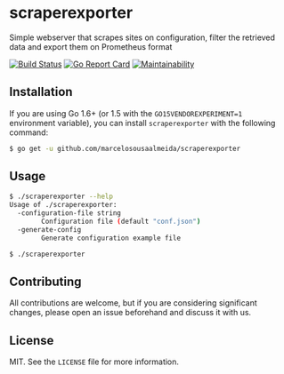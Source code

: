 # scraperexporter

Simple webserver that scrapes sites on configuration, filter the retrieved data and export them on Prometheus format

[![Build Status](https://travis-ci.org/marcelosousaalmeida/scraperexporter.svg?branch=master)](https://travis-ci.org/marcelosousaalmeida/scraperexporter) [![Go Report Card](https://goreportcard.com/badge/github.com/marcelosousaalmeida/scraperexporter)](https://goreportcard.com/report/github.com/marcelosousaalmeida/scraperexporter) [![Maintainability](https://api.codeclimate.com/v1/badges/2621f3d48115aa78b57c/maintainability)](https://codeclimate.com/github/marcelosousaalmeida/scraperexporter/maintainability)

## Installation

If you are using Go 1.6+ (or 1.5 with the `GO15VENDOREXPERIMENT=1` environment variable), you can install `scraperexporter` with the following command:

```bash
$ go get -u github.com/marcelosousaalmeida/scraperexporter
```

## Usage

```bash
$ ./scraperexporter --help
Usage of ./scraperexporter:
  -configuration-file string
    	Configuration file (default "conf.json")
  -generate-config
    	Generate configuration example file

$ ./scraperexporter
```
## Contributing

All contributions are welcome, but if you are considering significant changes, please open an issue beforehand and discuss it with us.

## License

MIT. See the `LICENSE` file for more information.
